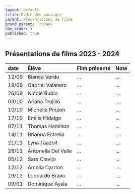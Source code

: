 ```yaml
---
layout: default
title: Ordre des passages
parent: Présentations de films
grand_parent: Travaux
nav_order: 1
published: true
---
```

## Présentations de films 2023 - 2024

| date | Élève        | Film présenté        | Note |
|:-------------|:-------------|:------------------|:------|
| 12/09 | Bianca Verdu | ... | ...  |
| 19/09 | Gabriel Valarezo | ... | ...  |
| 26/09 | Nicole Rubio | ... | ...  |
| 03/10 | Ariana Trujillo | ... | ...  |
| 10/10 | Michelle Pinzon | ... | ...  |
| 17/10 | Emilia Hidalgo | ... | ...  |
| 07/11 | Thomas Hamilton | ... | ...  |
| 14/11 | Brianna Estrella | ... | ...  |
| 21/11 | Lyna Taazbit | ... | ...  |
| 28/11 | Antonella Del Valle | ... | ...  |
| 05/12 | Sara Clavijo | ... | ...  |
| 12/12 | Amelia Carrion | ... | ...  |
| 19/12 | Leonardo Bravo | ... | ...  |
| 09/01 | Dominique Ayala | ... | ...  |